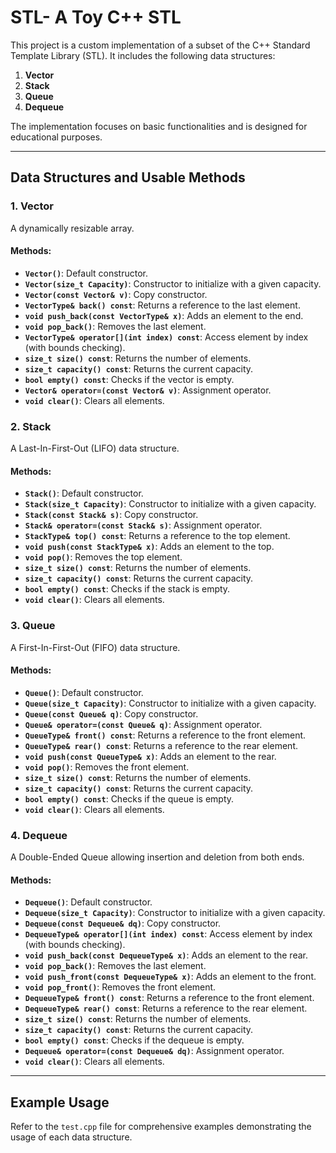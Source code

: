 # STL- A Toy C++ STL

This project is a custom implementation of a subset of the C++ Standard Template Library (STL). It includes the following data structures:

1. **Vector**
2. **Stack**
3. **Queue**
4. **Dequeue**

The implementation focuses on basic functionalities and is designed for educational purposes.

---

## Data Structures and Usable Methods

### 1. Vector
A dynamically resizable array.

#### Methods:
- **`Vector()`**: Default constructor.
- **`Vector(size_t Capacity)`**: Constructor to initialize with a given capacity.
- **`Vector(const Vector& v)`**: Copy constructor.
- **`VectorType& back() const`**: Returns a reference to the last element.
- **`void push_back(const VectorType& x)`**: Adds an element to the end.
- **`void pop_back()`**: Removes the last element.
- **`VectorType& operator[](int index) const`**: Access element by index (with bounds checking).
- **`size_t size() const`**: Returns the number of elements.
- **`size_t capacity() const`**: Returns the current capacity.
- **`bool empty() const`**: Checks if the vector is empty.
- **`Vector& operator=(const Vector& v)`**: Assignment operator.
- **`void clear()`**: Clears all elements.

### 2. Stack
A Last-In-First-Out (LIFO) data structure.

#### Methods:
- **`Stack()`**: Default constructor.
- **`Stack(size_t Capacity)`**: Constructor to initialize with a given capacity.
- **`Stack(const Stack& s)`**: Copy constructor.
- **`Stack& operator=(const Stack& s)`**: Assignment operator.
- **`StackType& top() const`**: Returns a reference to the top element.
- **`void push(const StackType& x)`**: Adds an element to the top.
- **`void pop()`**: Removes the top element.
- **`size_t size() const`**: Returns the number of elements.
- **`size_t capacity() const`**: Returns the current capacity.
- **`bool empty() const`**: Checks if the stack is empty.
- **`void clear()`**: Clears all elements.

### 3. Queue
A First-In-First-Out (FIFO) data structure.

#### Methods:
- **`Queue()`**: Default constructor.
- **`Queue(size_t Capacity)`**: Constructor to initialize with a given capacity.
- **`Queue(const Queue& q)`**: Copy constructor.
- **`Queue& operator=(const Queue& q)`**: Assignment operator.
- **`QueueType& front() const`**: Returns a reference to the front element.
- **`QueueType& rear() const`**: Returns a reference to the rear element.
- **`void push(const QueueType& x)`**: Adds an element to the rear.
- **`void pop()`**: Removes the front element.
- **`size_t size() const`**: Returns the number of elements.
- **`size_t capacity() const`**: Returns the current capacity.
- **`bool empty() const`**: Checks if the queue is empty.
- **`void clear()`**: Clears all elements.

### 4. Dequeue
A Double-Ended Queue allowing insertion and deletion from both ends.

#### Methods:
- **`Dequeue()`**: Default constructor.
- **`Dequeue(size_t Capacity)`**: Constructor to initialize with a given capacity.
- **`Dequeue(const Dequeue& dq)`**: Copy constructor.
- **`DequeueType& operator[](int index) const`**: Access element by index (with bounds checking).
- **`void push_back(const DequeueType& x)`**: Adds an element to the rear.
- **`void pop_back()`**: Removes the last element.
- **`void push_front(const DequeueType& x)`**: Adds an element to the front.
- **`void pop_front()`**: Removes the front element.
- **`DequeueType& front() const`**: Returns a reference to the front element.
- **`DequeueType& rear() const`**: Returns a reference to the rear element.
- **`size_t size() const`**: Returns the number of elements.
- **`size_t capacity() const`**: Returns the current capacity.
- **`bool empty() const`**: Checks if the dequeue is empty.
- **`Dequeue& operator=(const Dequeue& dq)`**: Assignment operator.
- **`void clear()`**: Clears all elements.

---

## Example Usage
Refer to the `test.cpp` file for comprehensive examples demonstrating the usage of each data structure.


